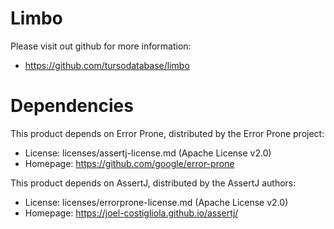 Limbo 
=======

Please visit out github for more information:

* https://github.com/tursodatabase/limbo

Dependencies
============

This product depends on Error Prone, distributed by the Error Prone project:

* License: licenses/assertj-license.md (Apache License v2.0)
* Homepage: https://github.com/google/error-prone

This product depends on AssertJ, distributed by the AssertJ authors:

* License: licenses/errorprone-license.md (Apache License v2.0)
* Homepage: https://joel-costigliola.github.io/assertj/
